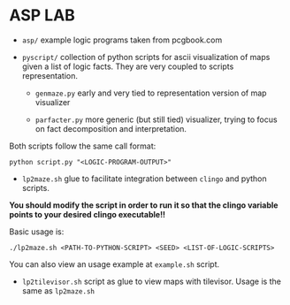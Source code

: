 
ASP LAB
=======

* ``asp/`` example logic programs taken from pcgbook.com

* ``pyscript/`` collection of python scripts for ascii visualization
of maps given a list of logic facts. They are very coupled to scripts
representation.

	* ``genmaze.py`` early and very tied to representation version of map visualizer

	* ``parfacter.py`` more generic (but still tied) visualizer, trying to focus on
	fact decomposition and interpretation.

Both scripts follow the same call format:

```python script.py "<LOGIC-PROGRAM-OUTPUT>"```

* ``lp2maze.sh`` glue to facilitate integration between ``clingo`` and
python scripts.

**You should modify the script in order to run it so that
the clingo variable points to your desired clingo executable!!**

Basic usage is:

```./lp2maze.sh <PATH-TO-PYTHON-SCRIPT> <SEED> <LIST-OF-LOGIC-SCRIPTS>```

You can also view an usage example at ``example.sh`` script.

* ``lp2tilevisor.sh`` script as glue to view maps with tilevisor. Usage is the same
as ``lp2maze.sh``

